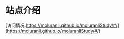 # 站点介绍

[访问情况:https://moluranli.github.io/moluranliStudy/#/](https://moluranli.github.io/moluranliStudy/#/)
